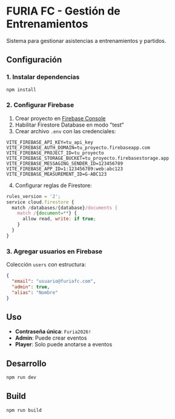 # FURIA FC - Gestión de Entrenamientos

Sistema para gestionar asistencias a entrenamientos y partidos.

## Configuración

### 1. Instalar dependencias
```bash
npm install
```

### 2. Configurar Firebase
1. Crear proyecto en [Firebase Console](https://console.firebase.google.com/)
2. Habilitar Firestore Database en modo "test"
3. Crear archivo `.env` con las credenciales:
```env
VITE_FIREBASE_API_KEY=tu_api_key
VITE_FIREBASE_AUTH_DOMAIN=tu_proyecto.firebaseapp.com
VITE_FIREBASE_PROJECT_ID=tu_proyecto
VITE_FIREBASE_STORAGE_BUCKET=tu_proyecto.firebasestorage.app
VITE_FIREBASE_MESSAGING_SENDER_ID=123456789
VITE_FIREBASE_APP_ID=1:123456789:web:abc123
VITE_FIREBASE_MEASUREMENT_ID=G-ABC123
```
4. Configurar reglas de Firestore:
```javascript
rules_version = '2';
service cloud.firestore {
  match /databases/{database}/documents {
    match /{document=**} {
      allow read, write: if true;
    }
  }
}
```

### 3. Agregar usuarios en Firebase
Colección `users` con estructura:
```json
{
  "email": "usuario@furiafc.com",
  "admin": true,
  "alias": "Nombre"
}
```

## Uso

- **Contraseña única**: `Furia2026!`
- **Admin**: Puede crear eventos
- **Player**: Solo puede anotarse a eventos

## Desarrollo

```bash
npm run dev
```

## Build

```bash
npm run build
```